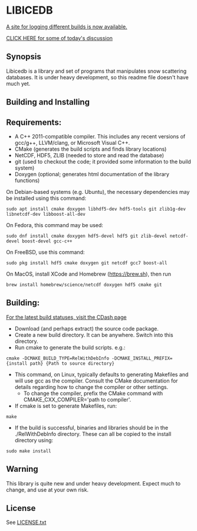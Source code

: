 # LIBICEDB


[A site for logging different builds is now available.](https://icedb.met.honeyager.info/CDash/index.php?project=icedb)


[CLICK HERE for some of today's discussion](https://icedb.met.honeyager.info/md_libicedb_docs_Discussion_2017-10-11.html)

## Synopsis

Libicedb is a library and set of programs that manipulates snow scattering databases. It is under heavy development, so this readme file doesn't have much yet.

## Building and Installing

Requirements:
--------------

- A C++ 2011-compatible compiler. This includes any recent versions of gcc/g++, LLVM/clang, or Microsoft Visual C++.
- CMake (generates the build scripts and finds library locations)
- NetCDF, HDF5, ZLIB (needed to store and read the database)
- git (used to checkout the code; it provided some information to the build system)
- Doxygen (optional; generates html documentation of the library functions)

On Debian-based systems (e.g. Ubuntu), the necessary dependencies may be installed using this command:
```
sudo apt install cmake doxygen libhdf5-dev hdf5-tools git zlib1g-dev libnetcdf-dev libboost-all-dev
```
On Fedora, this command may be used:
```
sudo dnf install cmake doxygen hdf5-devel hdf5 git zlib-devel netcdf-devel boost-devel gcc-c++
```
On FreeBSD, use this command:
```
sudo pkg install hdf5 cmake doxygen git netcdf gcc7 boost-all
```
On MacOS, install XCode and Homebrew (https://brew.sh), then run
```
brew install homebrew/science/netcdf doxygen hdf5 cmake git
```

Building:
-------------

[For the latest build statuses, visit the CDash page](https://icedb.met.honeyager.info/CDash/index.php?project=icedb)

- Download (and perhaps extract) the source code package. 
- Create a new build directory. It can be anywhere. Switch into this directory.
- Run cmake to generate the build scripts. e.g.:
```
cmake -DCMAKE_BUILD_TYPE=RelWithDebInfo -DCMAKE_INSTALL_PREFIX={install path} {Path to source directory}
```
- This command, on Linux, typically defaults to generating Makefiles and will use gcc as the compiler. Consult the CMake
   documentation for details regarding how to change the compiler or other settings.
   - To change the compiler, prefix the CMake command with CMAKE_CXX_COMPILER='path to compiler'.
- If cmake is set to generate Makefiles, run:
```
make
```
- If the build is successful, binaries and libraries should be in the ./RelWithDebInfo directory. These can all be copied
to the install directory using:
```
sudo make install
```

## Warning

This library is quite new and under heavy development. Expect much to change, and use at your own risk.

## License

See [LICENSE.txt](./LICENSE.txt)

